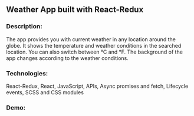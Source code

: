 ## Weather App built with React-Redux
### Description: 
The app provides you with current weather in any location around the globe. It shows the temperature and weather conditions in the searched location. You can also switch between °C and °F. The background of the app changes according to the weather conditions.

### Technologies: 
React-Redux, React, JavaScript, APIs, Async promises and fetch, Lifecycle events, SCSS and CSS modules

### Demo:
